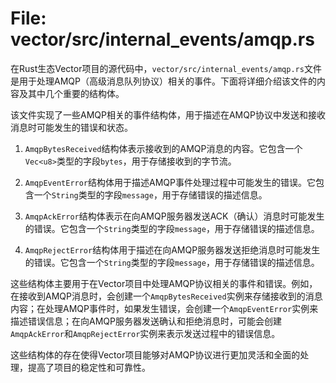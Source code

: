 # File: vector/src/internal_events/amqp.rs

在Rust生态Vector项目的源代码中，`vector/src/internal_events/amqp.rs`文件是用于处理AMQP（高级消息队列协议）相关的事件。下面将详细介绍该文件的内容及其中几个重要的结构体。

该文件实现了一些AMQP相关的事件结构体，用于描述在AMQP协议中发送和接收消息时可能发生的错误和状态。

1. `AmqpBytesReceived`结构体表示接收到的AMQP消息的内容。它包含一个`Vec<u8>`类型的字段`bytes`，用于存储接收到的字节流。

2. `AmqpEventError`结构体用于描述AMQP事件处理过程中可能发生的错误。它包含一个`String`类型的字段`message`，用于存储错误的描述信息。

3. `AmqpAckError`结构体表示在向AMQP服务器发送ACK（确认）消息时可能发生的错误。它包含一个`String`类型的字段`message`，用于存储错误的描述信息。

4. `AmqpRejectError`结构体用于描述在向AMQP服务器发送拒绝消息时可能发生的错误。它包含一个`String`类型的字段`message`，用于存储错误的描述信息。

这些结构体主要用于在Vector项目中处理AMQP协议相关的事件和错误。例如，在接收到AMQP消息时，会创建一个`AmqpBytesReceived`实例来存储接收到的消息内容；在处理AMQP事件时，如果发生错误，会创建一个`AmqpEventError`实例来描述错误信息；在向AMQP服务器发送确认和拒绝消息时，可能会创建`AmqpAckError`和`AmqpRejectError`实例来表示发送过程中的错误信息。

这些结构体的存在使得Vector项目能够对AMQP协议进行更加灵活和全面的处理，提高了项目的稳定性和可靠性。

